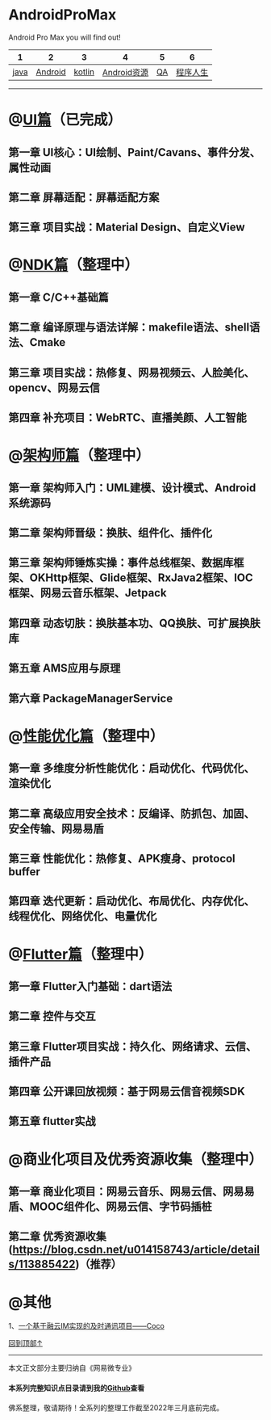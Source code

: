 # AndroidProMax
Android Pro Max you will find out!
<a id="top" ></a>

1     |  2  |  3 | 4 | 5 | 6
-------- | ----- | ----- | -----  | -----  | -----
[java](https://blog.csdn.net/u014158743/article/details/114107587)  | [Android](https://github.com/githubxiaoou/AndroidProMax) | [kotlin](https://github.com/githubxiaoou/AndroidProMax/blob/master/kotlin/kotlin.md) | [Android资源](https://blog.csdn.net/u014158743/article/details/113885422)  | [QA](https://blog.csdn.net/u014158743/category_10848236.html) | [程序人生](https://blog.csdn.net/u014158743/category_10848240.html)

---

# @[UI篇](https://blog.csdn.net/u014158743/article/details/113743396)（已完成）
## 第一章 UI核心：UI绘制、Paint/Cavans、事件分发、属性动画    
## 第二章 屏幕适配：屏幕适配方案
## 第三章 项目实战：Material Design、自定义View
# @[NDK篇](https://blog.csdn.net/u014158743/article/details/113842655)（整理中）
## 第一章 C/C++基础篇
## 第二章 编译原理与语法详解：makefile语法、shell语法、Cmake
## 第三章 项目实战：热修复、网易视频云、人脸美化、opencv、网易云信
## 第四章 补充项目：WebRTC、直播美颜、人工智能
# @[架构师篇](https://blog.csdn.net/u014158743/article/details/113842932)（整理中）
## 第一章 架构师入门：UML建模、设计模式、Android系统源码
## 第二章 架构师晋级：换肤、组件化、插件化 
## 第三章 架构师锤炼实操：事件总线框架、数据库框架、OKHttp框架、Glide框架、RxJava2框架、IOC框架、网易云音乐框架、Jetpack
## 第四章 动态切肤：换肤基本功、QQ换肤、可扩展换肤库
## 第五章 AMS应用与原理
## 第六章 PackageManagerService
# @[性能优化篇](https://blog.csdn.net/u014158743/article/details/113843013)（整理中）
## 第一章 多维度分析性能优化：启动优化、代码优化、渲染优化
## 第二章 高级应用安全技术：反编译、防抓包、加固、安全传输、网易易盾
## 第三章 性能优化：热修复、APK瘦身、protocol buffer
## 第四章 迭代更新：启动优化、布局优化、内存优化、线程优化、网络优化、电量优化
# @[Flutter篇](https://blog.csdn.net/u014158743/article/details/113843294)（整理中）
## 第一章 Flutter入门基础：dart语法
## 第二章 控件与交互
## 第三章 Flutter项目实战：持久化、网络请求、云信、插件产品
## 第四章 公开课回放视频：基于网易云信音视频SDK
## 第五章 flutter实战 
# @商业化项目及优秀资源收集（整理中）
## 第一章 商业化项目：网易云音乐、网易云信、网易易盾、MOOC组件化、网易云信、字节码插桩
## 第二章 优秀资源收集(https://blog.csdn.net/u014158743/article/details/113885422)（推荐）     
# @其他
1、[一个基于融云IM实现的及时通讯项目——Coco](https://github.com/githubxiaoou/Coco)

[回到顶部↑](#top)

---
本文正文部分主要归纳自《网易微专业》

#### 本系列完整知识点目录请到我的[**Github**](https://github.com/githubxiaoou/AndroidProMax)查看

佛系整理，敬请期待！全系列的整理工作截至2022年三月底前完成。
